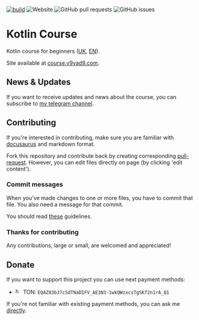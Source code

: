 [![build](https://github.com/y9vad9/kotlin-course/actions/workflows/deploy.js.yml/badge.svg)](https://github.com/y9vad9/kotlin-course/actions/workflows/deploy.js.yml)
![Website](https://img.shields.io/website?up_message=working&url=https%3A%2F%2Fcourse.y9vad9.com)
![GitHub pull requests](https://img.shields.io/github/issues-pr/y9vad9/kotlin-course)
![GitHub issues](https://img.shields.io/github/issues/y9vad9/kotlin-course)
# Kotlin Course
Kotlin course for beginners ([UK](https://course.y9vad9.com/), [EN](https://course.y9vad9.com/en)).

Site available at [course.y9vad9.com](https://course.y9vad9.com/).

## News & Updates
If you want to receive updates and news about the course, you can subscribe to [my telegram channel](https://t.me/vadimmeta).

## Contributing
If you're interested in contributing, make sure you are familiar with [docusaurus](https://docusaurus.io/) and markdown format.

Fork this repository and contribute back by creating corresponding [pull-request](https://github.com/y9vad9/kotlin-course/pulls). However, you can edit files directly on page (by clicking 'edit content').

### Commit messages
When you've made changes to one or more files, you have to commit that file. You also need a message for that commit.

You should read [these](https://www.freecodecamp.org/news/writing-good-commit-messages-a-practical-guide/) guidelines.

### Thanks for contributing
Any contributions, large or small, are welcomed and appreciated!

## Donate
If you want to support this project you can use next payment methods:
- <img src="https://user-images.githubusercontent.com/32961194/186782554-ddf5126b-fe62-46a6-8b22-f2f7ed470303.png" width="16" gravity="center" height="16" title="hover text"> TON: `EQAZ03bJ7cSdTNaDIFV_AE3N3-1wkQWzxcsTgSKf2n1rA_Q1`

If you're not familiar with existing payment methods, you can ask me [directly](https://t.me/y9vad9).

